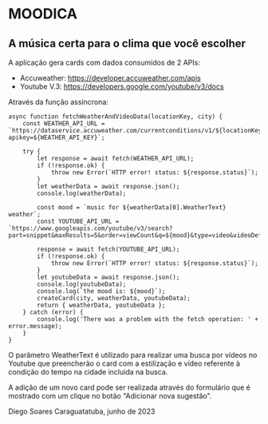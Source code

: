 # MOODICA
## A música certa para o clima que você escolher


A aplicação gera cards com dados consumidos de 2 APIs:

- Accuweather: https://developer.accuweather.com/apis
- Youtube V.3: https://developers.google.com/youtube/v3/docs

Através da função assíncrona:

```
async function fetchWeatherAndVideoData(locationKey, city) {
    const WEATHER_API_URL = `https://dataservice.accuweather.com/currentconditions/v1/${locationKey}?apikey=${WEATHER_API_KEY}`;

    try {
        let response = await fetch(WEATHER_API_URL);
        if (!response.ok) {
            throw new Error(`HTTP error! status: ${response.status}`);
        }
        let weatherData = await response.json();
        console.log(weatherData);

        const mood = `music for ${weatherData[0].WeatherText} weather`;
        const YOUTUBE_API_URL = `https://www.googleapis.com/youtube/v3/search?part=snippet&maxResults=5&order=viewCount&q=${mood}&type=video&videoDefinition=high&key=${YOUTUBE_API_KEY}`;

        response = await fetch(YOUTUBE_API_URL);
        if (!response.ok) {
            throw new Error(`HTTP error! status: ${response.status}`);
        }
        let youtubeData = await response.json();
        console.log(youtubeData);
        console.log(`the mood is: ${mood}`);
        createCard(city, weatherData, youtubeData);
        return { weatherData, youtubeData };
    } catch (error) {
        console.log('There was a problem with the fetch operation: ' + error.message);
    }
}

```

O parâmetro WeatherText é utilizado para realizar uma busca por vídeos no Youtube que preencherão o card com a estilização e vídeo referente à condição do tempo na cidade incluida na busca.

A adição de um novo card pode ser realizada através do formulário que é mostrado com um clique no botão "Adicionar nova sugestão".



Diego Soares
Caraguatatuba, junho de 2023